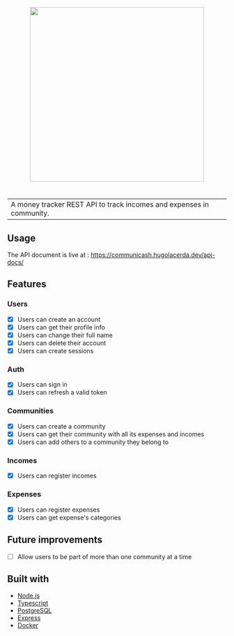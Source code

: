 <p align="center">
</br>
</br>
  <img src="https://res.cloudinary.com/dijxk2tpo/image/upload/v1640190132/readmes/logov1_c6mdmg.svg" width="400px"> 
 </br>
</p>

# 
<table align="center">
<tr>
<td>
  A money tracker REST API to track incomes and expenses in community.
</td>
</tr>
</table>

## Usage
The API document is live at :  https://communicash.hugolacerda.dev/api-docs/

## Features
### Users
- [x] Users can create an account
- [x] Users can get their profile info
- [x] Users can change their full name
- [x] Users can delete their account
- [x] Users can create sessions
### Auth
- [x] Users can sign in
- [x] Users can refresh a valid token
### Communities
- [x] Users can create a community
- [x] Users can get their community with all its expenses and incomes
- [x] Users can add others to a community they belong to
### Incomes
- [x] Users can register incomes
### Expenses
- [x] Users can register expenses
- [x] Users can get expense's categories

## Future improvements

- [ ] Allow users to be part of more than one community at a time

## Built with 

- [Node.js](https://nodejs.org/en/)
- [Typescript](https://www.typescriptlang.org)
- [PostgreSQL](https://www.postgresql.org) 
- [Express](http://expressjs.com)
- [Docker](https://www.docker.com)

